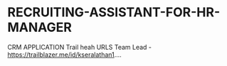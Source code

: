 # RECRUITING-ASSISTANT-FOR-HR-MANAGER
CRM APPLICATION
Trail heah URLS
Team Lead - https://trailblazer.me/id/kseralathan1....

